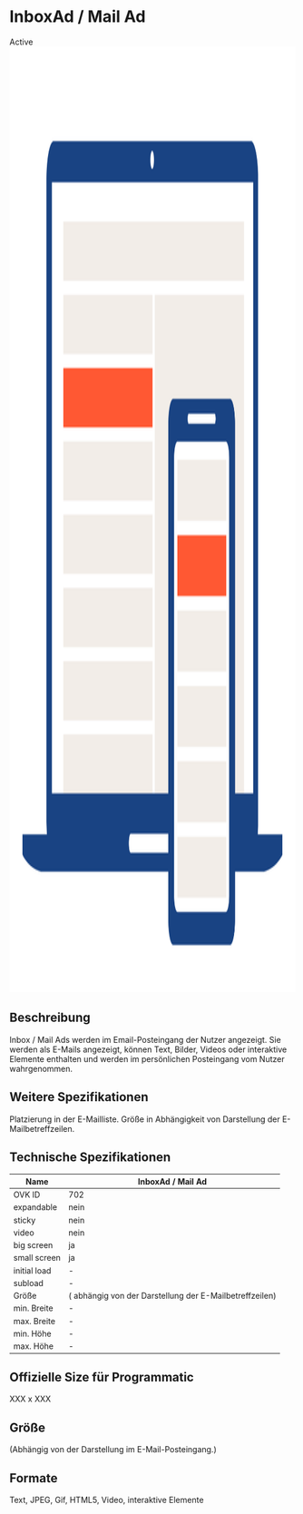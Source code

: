 # InboxAd / Mail Ad
<span class="badge badge--success">Active</span>
<img width="2500" height="1667" alt="OVK_WF_Desktop_Mobil_InboxAdMailAd" src="/img/formats/OVK_WF_Desktop_Mobil_InboxAdMailAd.png" />


## Beschreibung
Inbox / Mail Ads werden im Email-Posteingang der Nutzer angezeigt. Sie werden als E-Mails angezeigt, können Text, Bilder, Videos oder interaktive Elemente enthalten und werden im persönlichen Posteingang vom Nutzer wahrgenommen.

## Weitere Spezifikationen
Platzierung in der E-Mailliste. Größe in Abhängigkeit von Darstellung der E-Mailbetreffzeilen.

## Technische Spezifikationen

| Name           | InboxAd / Mail Ad |
|----------------|-------------------|
| OVK ID         | 702               |
| expandable     | nein              |
| sticky         | nein              |
| video          | nein              |
| big screen     | ja                |
| small screen   | ja                |
| initial load   | -                 |
| subload        | -                 |
| Größe          |( abhängig von der Darstellung der E-Mailbetreffzeilen) |
| min. Breite    | -                 |
| max. Breite    | -                 |
| min. Höhe      | -                 |
| max. Höhe      | -                 |

## Offizielle Size für Programmatic
XXX x XXX

## Größe
(Abhängig von der Darstellung im E-Mail-Posteingang.)

## Formate
Text, JPEG, Gif, HTML5, Video, interaktive Elemente

